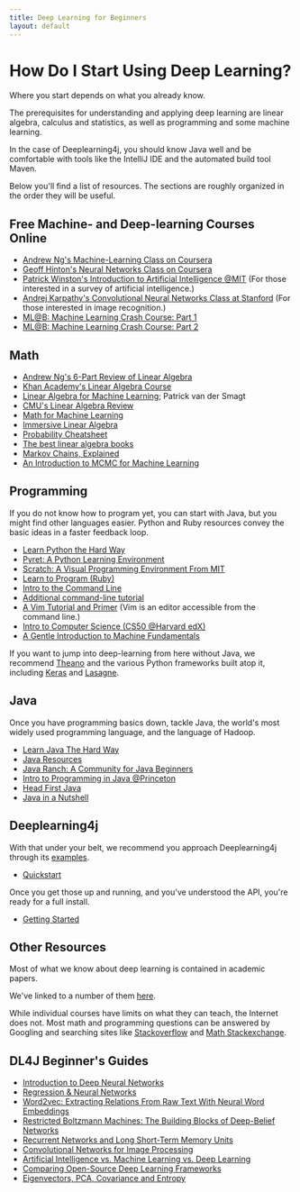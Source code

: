 ```yaml
---
title: Deep Learning for Beginners
layout: default
---
```


# How Do I Start Using Deep Learning?

Where you start depends on what you already know. 

The prerequisites for understanding and applying deep learning are linear algebra, calculus and statistics, as well as programming and some machine learning. 

In the case of Deeplearning4j, you should know Java well and be comfortable with tools like the IntelliJ IDE and the automated build tool Maven. 

Below you'll find a list of resources. The sections are roughly organized in the order they will be useful. 

## Free Machine- and Deep-learning Courses Online

* [Andrew Ng's Machine-Learning Class on Coursera](https://www.coursera.org/learn/machine-learning/home/info) 
* [Geoff Hinton's Neural Networks Class on Coursera](http://class.coursera.org/neuralnets-2012-001/lecture) 
* [Patrick Winston's Introduction to Artificial Intelligence @MIT](http://ocw.mit.edu/courses/electrical-engineering-and-computer-science/6-034-artificial-intelligence-fall-2010/) (For those interested in a survey of artificial intelligence.)
* [Andrej Karpathy's Convolutional Neural Networks Class at Stanford](http://cs231n.github.io) (For those interested in image recognition.)
* [ML@B: Machine Learning Crash Course: Part 1](https://ml.berkeley.edu/blog/2016/11/06/tutorial-1/)
* [ML@B: Machine Learning Crash Course: Part 2](https://ml.berkeley.edu/blog/2016/12/24/tutorial-2/)

## Math

* [Andrew Ng's 6-Part Review of Linear Algebra](https://www.youtube.com/playlist?list=PLnnr1O8OWc6boN4WHeuisJWmeQHH9D_Vg)
* [Khan Academy's Linear Algebra Course](https://www.khanacademy.org/math/linear-algebra)
* [Linear Algebra for Machine Learning](https://www.youtube.com/watch?v=ZumgfOei0Ak); Patrick van der Smagt
* [CMU's Linear Algebra Review](http://www.cs.cmu.edu/~zkolter/course/linalg/outline.html)
* [Math for Machine Learning](https://www.umiacs.umd.edu/~hal/courses/2013S_ML/math4ml.pdf)
* [Immersive Linear Algebra](http://immersivemath.com/ila/learnmore.html)
* [Probability Cheatsheet](https://static1.squarespace.com/static/54bf3241e4b0f0d81bf7ff36/t/55e9494fe4b011aed10e48e5/1441352015658/probability_cheatsheet.pdf)
* [The best linear algebra books](https://begriffs.com/posts/2016-07-24-best-linear-algebra-books.html)
* [Markov Chains, Explained](http://setosa.io/ev/markov-chains/)
* [An Introduction to MCMC for Machine Learning](http://citeseerx.ist.psu.edu/viewdoc/download?doi=10.1.1.13.7133&rep=rep1&type=pdf)

## Programming

If you do not know how to program yet, you can start with Java, but you might find other languages easier. Python and Ruby resources convey the basic ideas in a faster feedback loop. 

* [Learn Python the Hard Way](http://learnpythonthehardway.org/)
* [Pyret: A Python Learning Environment](https://www.pyret.org/)
* [Scratch: A Visual Programming Environment From MIT](https://scratch.mit.edu/)
* [Learn to Program (Ruby)](https://pine.fm/LearnToProgram/)
* [Intro to the Command Line](http://cli.learncodethehardway.org/book/)
* [Additional command-line tutorial](http://www.learnenough.com/command-line)
* [A Vim Tutorial and Primer](https://danielmiessler.com/study/vim/) (Vim is an editor accessible from the command line.)
* [Intro to Computer Science (CS50 @Harvard edX)](https://www.edx.org/course/introduction-computer-science-harvardx-cs50x)
* [A Gentle Introduction to Machine Fundamentals](https://marijnhaverbeke.nl/turtle/)

If you want to jump into deep-learning from here without Java, we recommend [Theano](http://deeplearning.net/) and the various Python frameworks built atop it, including [Keras](https://github.com/fchollet/keras) and [Lasagne](https://github.com/Lasagne/Lasagne).

## Java

Once you have programming basics down, tackle Java, the world's most widely used programming language, and the language of Hadoop. 

* [Learn Java The Hard Way](https://learnjavathehardway.org/)
* [Java Resources](http://wiht.link/java-resources)
* [Java Ranch: A Community for Java Beginners](http://javaranch.com/)
* [Intro to Programming in Java @Princeton](http://introcs.cs.princeton.edu/java/home/)
* [Head First Java](http://www.amazon.com/gp/product/0596009208)
* [Java in a Nutshell](http://www.amazon.com/gp/product/1449370829)

## Deeplearning4j

With that under your belt, we recommend you approach Deeplearning4j through its [examples](https://github.com/deeplearning4j/dl4j-examples). 

* [Quickstart](./quickstart.html)

Once you get those up and running, and you've understood the API, you're ready for a full install.

* [Getting Started](./gettingstarted)

## Other Resources

Most of what we know about deep learning is contained in academic papers.

We've linked to a number of them [here](./deeplearningpapers). 

While individual courses have limits on what they can teach, the Internet does not. Most math and programming questions can be answered by Googling and searching sites like [Stackoverflow](http://stackoverflow.com) and [Math Stackexchange](https://math.stackexchange.com/).

## DL4J Beginner's Guides

* [Introduction to Deep Neural Networks](./neuralnet-overview)
* [Regression & Neural Networks](./linear-regression)
* [Word2vec: Extracting Relations From Raw Text With Neural Word Embeddings](./word2vec)
* [Restricted Boltzmann Machines: The Building Blocks of Deep-Belief Networks](./restrictedboltzmannmachine)
* [Recurrent Networks and Long Short-Term Memory Units](./lstm)
* [Convolutional Networks for Image Processing](./convolutionalnets)
* [Artificial Intelligence vs. Machine Learning vs. Deep Learning](./ai-machinelearning-deeplearning)
* [Comparing Open-Source Deep Learning Frameworks](./compare-dl4j-torch7-pylearn)
* [Eigenvectors, PCA, Covariance and Entropy](/eigenvector)
